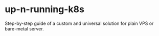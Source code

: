 # up-n-running-k8s
Step-by-step guide of a custom and universal solution for plain VPS or bare-metal server.
